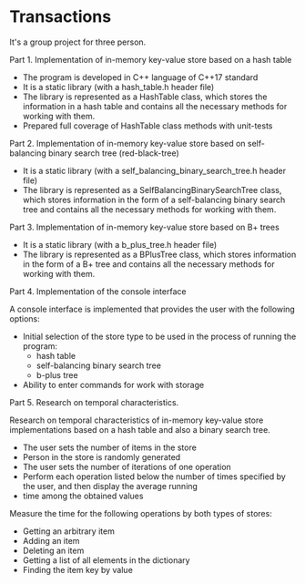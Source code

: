 # Transactions

It's a group project for three person.

Part 1. Implementation of in-memory key-value store based on a hash table

- The program is developed in C++ language of C++17 standard
- It is a static library (with a hash_table.h header file)
- The library is represented as a HashTable class, which stores the information in a hash table and contains all the necessary methods for working with them.
- Prepared full coverage of HashTable class methods with unit-tests

Part 2. Implementation of in-memory key-value store based on self-balancing binary search tree (red-black-tree)

- It is a static library (with a self_balancing_binary_search_tree.h header file)
- The library is represented as a SelfBalancingBinarySearchTree class, which stores information in the form of a
self-balancing binary search tree and contains all the necessary methods for working with them.

Part 3. Implementation of in-memory key-value store based on B+ trees

- It is a static library (with a b_plus_tree.h header file)
- The library is represented as a BPlusTree class, which stores information in the form of a B+ tree and contains all the necessary methods for working with them.

Part 4. Implementation of the console interface

A console interface is implemented that provides the user with the following options:

- Initial selection of the store type to be used in the process of running the program:
    - hash table
    - self-balancing binary search tree
    - b-plus tree
- Ability to enter commands for work with storage

Part 5. Research on temporal characteristics.

Research on temporal characteristics of in-memory key-value store implementations based on a hash table and also a binary search tree.
- The user sets the number of items in the store
- Person in the store is randomly generated
- The user sets the number of iterations of one operation
- Perform each operation listed below the number of times specified by the user, and then display the average running
- time among the obtained values

Measure the time for the following operations by both types of stores:
- Getting an arbitrary item
- Adding an item
- Deleting an item
- Getting a list of all elements in the dictionary
- Finding the item key by value
